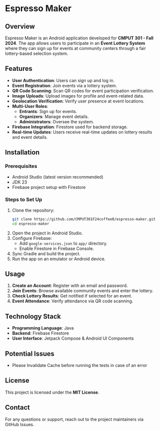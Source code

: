 # Espresso Maker

## Overview
Espresso Maker is an Android application developed for **CMPUT 301 - Fall 2024**. The app allows users to participate in an **Event Lottery System** where they can sign up for events at community centers through a fair lottery-based selection system.

## Features
- **User Authentication**: Users can sign up and log in.
- **Event Registration**: Join events via a lottery system.
- **QR Code Scanning**: Scan QR codes for event participation verification.
- **Image Uploads**: Upload images for profile and event-related data.
- **Geolocation Verification**: Verify user presence at event locations.
- **Multi-User Roles**:
  - **Entrants**: Sign up for events.
  - **Organizers**: Manage event details.
  - **Administrators**: Oversee the system.
- **Firebase Integration**: Firestore used for backend storage.
- **Real-time Updates**: Users receive real-time updates on lottery results and event details.

## Installation
### Prerequisites
- Android Studio (latest version recommended)
- JDK 23
- Firebase project setup with Firestore

### Steps to Set Up
1. Clone the repository:
   ```sh
   git clone https://github.com/CMPUT301F24coffee0/espresso-maker.git
   cd espresso-maker
   ```
2. Open the project in Android Studio.
3. Configure Firebase:
   - Add `google-services.json` to `app/` directory.
   - Enable Firestore in Firebase Console.
4. Sync Gradle and build the project.
5. Run the app on an emulator or Android device.

## Usage
1. **Create an Account**: Register with an email and password.
2. **Join Events**: Browse available community events and enter the lottery.
3. **Check Lottery Results**: Get notified if selected for an event.
4. **Event Attendance**: Verify attendance via QR code scanning.

## Technology Stack
- **Programming Language**: Java
- **Backend**: Firebase Firestore
- **User Interface**: Jetpack Compose & Android UI Components

## Potential Issues
- Please Invalidate Cache before running the tests in case of an error

## License
This project is licensed under the **MIT License**.

## Contact
For any questions or support, reach out to the project maintainers via GitHub Issues.
